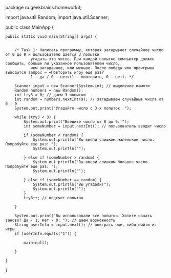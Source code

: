 package ru.geekbrains.homework3;

import java.util.Random;
import java.util.Scanner;

public class MainApp {

    public static void main(String[] args) {


        /* Task 1: Написать программу, которая загадывает случайное число от 0 до 9 и пользователю дается 3 попытки
               угадать это число. При каждой попытке компьютер должен сообщить, больше ли указанное пользователем число,
               чем загаданное, или меньше. После победы или проигрыша выводится запрос – «Повторить игру еще раз?
               1 – да / 0 – нет»(1 – повторить, 0 – нет). */

        Scanner input = new Scanner(System.in); // выделение памяти
        Random numbers = new Random();
        int try3 = 0; // даем 3 попытки
        int random = numbers.nextInt(9); // загадываем случайные числа от 0 - 9
        System.out.print("Угадайте число с 3-х попыток. ");

        while (try3 < 3) {
            System.out.print("Введите число от 0 до 9: ");
            int someNumber = input.nextInt(); // пользователь вводит число

            if (someNumber < random) {
                System.out.println("Вы ввели слишком маленькое число. Попробуйте еще раз: ");
                System.out.println("");

            } else if (someNumber > random) {
                System.out.println("Вы ввели слишком большое число. Попробуйте еще раз: ");
                System.out.println("");

            } else if (someNumber == random) {
                System.out.println("Вы угадали!");
                System.out.println("");
            }
            try3++; // подсчет попыток

        }

        System.out.print("Вы использовали все попытки. Хотите начать заново? Да - 1; Нет - 0: "); // даем возможность
        String userInfo = input.next(); // поиграть еще, либо выйти из игры
        if (userInfo.equals("1")) {

            main(null);

        }

    }

}
